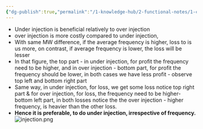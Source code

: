 ```yaml
---
{"dg-publish":true,"permalink":"/1-knowledge-hub/2-functional-notes/1-career-notes/2-general-technical-notes/3-power-plant-commerce/grid-code-related/injection/","noteIcon":""}
---
```


- Under injection is beneficial relatively to over injection
- over injection is more costly compared to under injection,
- With same MW difference, if the average frequency is higher, loss to is us more, on contrast, if average frequency is lower, the loss will be lesser
- In that figure, the top part - in under injection, for profit the frequency need to be higher, and in over injection - bottom part, for profit the frequency should be lower, in both cases we have less profit - observe top left and bottom right part
- Same way, in under injection, for loss, we get some loss notice top right part & for over injection, for loss, the frequency need to be higher- bottom left part, in both losses notice the the over injection - higher frequency, is heavier than the other loss.
- **Hence it is preferable, to do under injection, irrespective of frequency.** 
![injection.png](/img/user/Obsidian%20Functional%20Stuff/z-All%20pdfs,%20Images%20&%20Small%20Excalidraws/injection.png)